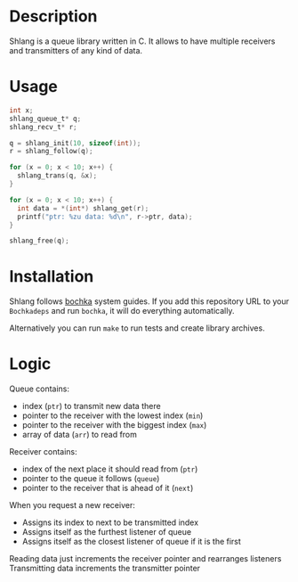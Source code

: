 # Description

Shlang is a queue library written in C.
It allows to have multiple receivers and transmitters of any kind of data.

# Usage

```c
int x;
shlang_queue_t* q;
shlang_recv_t* r;

q = shlang_init(10, sizeof(int));
r = shlang_follow(q);

for (x = 0; x < 10; x++) {
  shlang_trans(q, &x);
}

for (x = 0; x < 10; x++) {
  int data = *(int*) shlang_get(r);
  printf("ptr: %zu data: %d\n", r->ptr, data);
}

shlang_free(q);

```

# Installation

Shlang follows [bochka](https://github.com/vhgn/bochka) system guides.
If you add this repository URL to your `Bochkadeps` and run `bochka`,
it will do everything automatically.

Alternatively you can run `make` to run tests and create library archives.

# Logic

Queue contains:

- index (`ptr`) to transmit new data there
- pointer to the receiver with the lowest index (`min`)
- pointer to the receiver with the biggest index (`max`)
- array of data (`arr`) to read from

Receiver contains:

- index of the next place it should read from (`ptr`)
- pointer to the queue it follows (`queue`)
- pointer to the receiver that is ahead of it (`next`)

When you request a new receiver:

- Assigns its index to next to be transmitted index
- Assigns itself as the furthest listener of queue
- Assigns itself as the closest listener of queue if it is the first

Reading data just increments the receiver pointer and rearranges listeners
Transmitting data increments the transmitter pointer